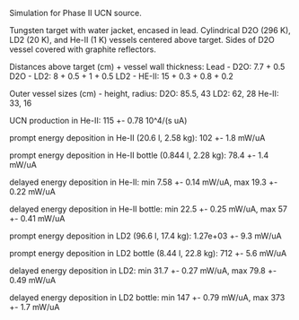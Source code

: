 Simulation for Phase II UCN source.

Tungsten target with water jacket, encased in lead.
Cylindrical D2O (296 K), LD2 (20 K), and He-II (1 K) vessels centered above target.
Sides of D2O vessel covered with graphite reflectors.

Distances above target (cm) + vessel wall thickness:
Lead - D2O: 7.7 + 0.5
D2O - LD2: 8 + 0.5 + 1 + 0.5
LD2 - HE-II: 15 + 0.3 + 0.8 + 0.2

Outer vessel sizes (cm) - height, radius:
D2O: 85.5, 43
LD2: 62, 28
He-II: 33, 16

UCN production in He-II:
115 +- 0.78 10^4/(s uA)

prompt energy deposition in He-II (20.6 l, 2.58 kg):
102 +- 1.8 mW/uA

prompt energy deposition in He-II bottle (0.844 l, 2.28 kg):
78.4 +- 1.4 mW/uA

delayed energy deposition in He-II:
min 7.58 +- 0.14 mW/uA, max 19.3 +- 0.22 mW/uA

delayed energy deposition in He-II bottle:
min 22.5 +- 0.25 mW/uA, max 57 +- 0.41 mW/uA

prompt energy deposition in LD2 (96.6 l, 17.4 kg):
1.27e+03 +- 9.3 mW/uA

prompt energy deposition in LD2 bottle (8.44 l, 22.8 kg):
712 +- 5.6 mW/uA

delayed energy deposition in LD2:
min 31.7 +- 0.27 mW/uA, max 79.8 +- 0.49 mW/uA

delayed energy deposition in LD2 bottle:
min 147 +- 0.79 mW/uA, max 373 +- 1.7 mW/uA

